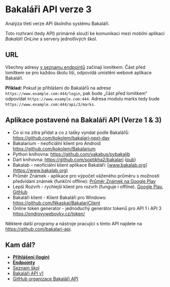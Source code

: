# Bakaláři API verze 3

Analýza třetí verze API školního systému Bakaláři.

Toto rozhraní (tedy API) primárně slouží ke komunikaci mezi mobilní aplikací *Bakaláři OnLine* a servery jednotlivých škol.

## URL

Všechny adresy [v seznamu endpointů](endpoints.md) začínají lomítkem. Část před lomítkem se pro každou školu liší, odpovídá umístění webové aplikace Bakaláři.

**Příklad:** Pokud je přihlášení do Bakalářů na adrese `https://www.example.com:444/login`, pak bude „část před lomítkem“ odpovídat `https://www.example.com:444`. Adresa modulu marks tedy bude `https://www.example.com:444/api/3/marks`.

## Aplikace postavené na Bakaláři API (Verze 1 & 3)
* Co si na zítra přidat a co z tašky vyndat podle Bakalářů: https://github.com/kokolem/bakalari-next-day
* Bakalarium - neoficiální klient pro Android https://github.com/kokolem/Bakalarium
* Python knihovna: https://github.com/vakabus/pybakalib
* Dart knihovna: https://github.com/soptikha2/bakalari ([pub](https://pub.dartlang.org/packages/bakalari))
* Bakalab – neoficiální klient aplikace Bakaláři: [www.bakalab.org](https://www.bakalab.org)
* Průměr Známek - aplikace pro výpočet váženého průměru s možností předvídání známek (funkční offline): [Průměr Známek na Google Play](https://play.google.com/store/apps/details?id=cz.fely.weightedaverage)
* Lepší Rozvrh - rychlejší klient pro rozvrh (funguje i offline). [Google Play](https://play.google.com/store/apps/details?id=cz.vitskalicky.lepsirozvrh&utm_source=bakalari-api), [GitHub](https://github.com/vitSkalicky/lepsi-rozvrh/)
* Bakaláři klient - Klient Bakaláři pro Windows: https://github.com/Nkaskaj/BakalariClient
* Online token generator - jednoduchý generátor tokenů pro API 1 i API 3 https://ondrovywebovky.cz/token/

Některé další programy a nástroje pracující s tímto API najdete na https://github.com/bakalari-api.

## Kam dál?

* [**Přihlášení (login)**](login.md)
* [**Endpointy**](endpoints.md)
* [Seznam škol](schools_list.md)
* [Bakaláři API v1](https://github.com/bakalari-api/bakalari-api)
* [GitHub organizace Bakaláři API](https://github.com/bakalari-api)
